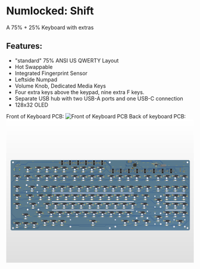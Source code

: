 # Numlocked: Shift
 A 75% + 25% Keyboard with extras
 ## Features:
 - "standard" 75% ANSI US QWERTY Layout
 - Hot Swappable
 - Integrated Fingerprint Sensor
 - Leftside Numpad
 - Volume Knob, Dedicated Media Keys
 - Four extra keys above the keypad, nine extra F keys. 
 - Separate USB hub with two USB-A ports and one USB-C connection
 - 128x32 OLED
 
Front of Keyboard PCB:
![Front of Keyboard PCB](https://github.com/YuhKuro/Numlocked/blob/main/images/PCBKeyboardFrnt.png)
Back of keyboard PCB:
![Back of Keyboard PCB](https://github.com/YuhKuro/Numlocked/blob/main/images/PCBKeyboardBack.png)

